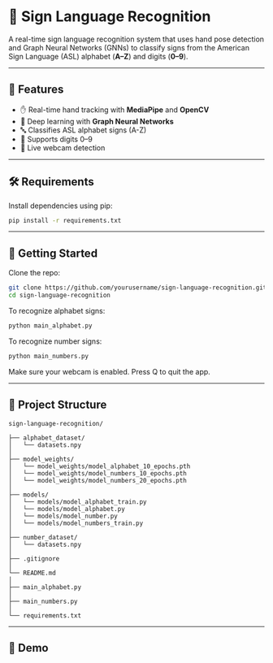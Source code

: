 # 🤟 Sign Language Recognition

A real-time sign language recognition system that uses hand pose detection and Graph Neural Networks (GNNs) to classify signs from the American Sign Language (ASL) alphabet (**A–Z**) and digits (**0–9**).

<!-- ![Sign Language Example](https://user-images.githubusercontent.com/your-placeholder/example.gif) Optional: add demo gif/image -->

---

## 📌 Features

- ✋ Real-time hand tracking with **MediaPipe** and **OpenCV**
- 🧠 Deep learning with **Graph Neural Networks**
- 🔤 Classifies ASL alphabet signs (A-Z)
- 🔢 Supports digits 0–9
- 🎥 Live webcam detection

---

## 🛠️ Requirements

Install dependencies using pip:

```bash
pip install -r requirements.txt
```

---

## 🚀 Getting Started

Clone the repo:

```bash
git clone https://github.com/yourusername/sign-language-recognition.git
cd sign-language-recognition
```

To recognize alphabet signs:

```bash
python main_alphabet.py
```
To recognize number signs:


```bash
python main_numbers.py
```

Make sure your webcam is enabled.
Press Q to quit the app.

---

## 📂 Project Structure

```
sign-language-recognition/

├── alphabet_dataset/
│   └── datasets.npy
│
├── model_weights/
│   └── model_weights/model_alphabet_10_epochs.pth
│   └── model_weights/model_numbers_10_epochs.pth
│   └── model_weights/model_numbers_20_epochs.pth
│
├── models/
│   └── models/model_alphabet_train.py
│   └── models/model_alphabet.py
│   └── models/model_number.py
│   └── models/model_numbers_train.py
│
├── number_dataset/
│   └── datasets.npy
│
├── .gitignore
│
└── README.md
│
├── main_alphabet.py
│
├── main_numbers.py
│
└── requirements.txt

```

---

## 📸 Demo


